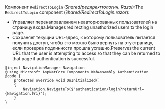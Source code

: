 <span data-ttu-id="083b3-101">Компонент `RedirectToLogin` (*Shared/редиректтологин. Razor*):</span><span class="sxs-lookup"><span data-stu-id="083b3-101">The `RedirectToLogin` component (*Shared/RedirectToLogin.razor*):</span></span>

* <span data-ttu-id="083b3-102">Управляет перенаправлением неавторизованных пользователей на страницу входа.</span><span class="sxs-lookup"><span data-stu-id="083b3-102">Manages redirecting unauthorized users to the login page.</span></span>
* <span data-ttu-id="083b3-103">Сохраняет текущий URL-адрес, к которому пользователь пытается получить доступ, чтобы его можно было вернуть на эту страницу, если проверка подлинности прошла успешно.</span><span class="sxs-lookup"><span data-stu-id="083b3-103">Preserves the current URL that the user is attempting to access so that they can be returned to that page if authentication is successful.</span></span>

```razor
@inject NavigationManager Navigation
@using Microsoft.AspNetCore.Components.WebAssembly.Authentication
@code {
    protected override void OnInitialized()
    {
        Navigation.NavigateTo($"authentication/login?returnUrl={Navigation.Uri}");
    }
}
```
